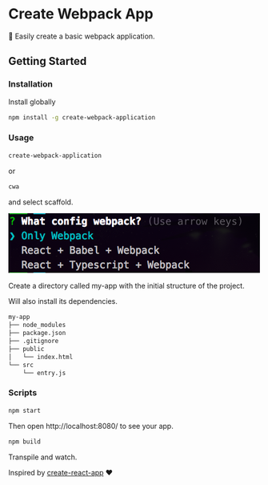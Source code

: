 [create-react-app]: https://github.com/facebookincubator/create-react-app

# Create Webpack App

:rocket: Easily create a basic webpack application.

## Getting Started

### Installation

Install globally

```bash
npm install -g create-webpack-application
```

### Usage


```bash
create-webpack-application
```

or

```bash
cwa
```

and select scaffold.

![Alt text](/public/create-app.png)

Create a directory called my-app with the initial structure of the project.

Will also install its dependencies.

```
my-app
├── node_modules
├── package.json
├── .gitignore
├── public
│   └── index.html
└── src
    └── entry.js
```

### Scripts

```bash
npm start
```
Then open http://localhost:8080/ to see your app.

```bash
npm build
```

Transpile and watch.

Inspired by [create-react-app] :heart: